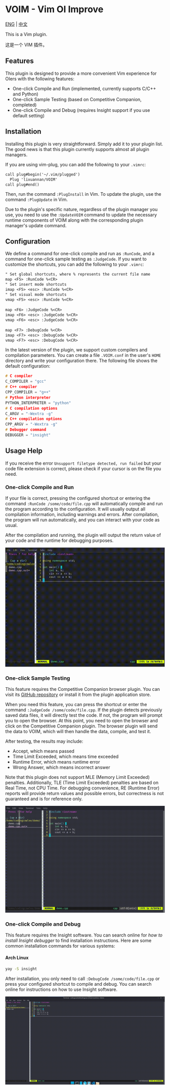 # VOIM - Vim OI Improve

[ENG](./README.md) | [中文](./README_zh.md)

This is a Vim plugin.

这是一个 VIM 插件。

## Features

This plugin is designed to provide a more convenient Vim experience for OIers with the following features:

- One-click Compile and Run (implemented, currently supports C/C++ and Python)
- One-click Sample Testing (based on Competitive Companion, completed)
- One-click Compile and Debug (requires Insight support if you use default setting)

## Installation

Installing this plugin is very straightforward. Simply add it to your plugin list. The good news is that this plugin currently supports almost all plugin managers.

If you are using vim-plug, you can add the following to your `.vimrc`:

```vimrc
call plug#begin('~/.vim/plugged')
  Plug 'lixuannan/VOIM'
call plug#end()
```

Then, run the command `:PlugInstall` in Vim. To update the plugin, use the command `:PlugUpdate` in Vim.

Due to the plugin's specific nature, regardless of the plugin manager you use, you need to use the `:UpdateVOIM` command to update the necessary runtime components of VOIM along with the corresponding plugin manager's update command.

## Configuration

We define a command for one-click compile and run as `:RunCode`, and a command for one-click sample testing as `:JudgeCode`. If you want to customize the shortcuts, you can add the following to your `.vimrc`:

```vimrc
" Set global shortcuts, where % represents the current file name
map <F5> :RunCode %<CR>
" Set insert mode shortcuts
imap <F5> <esc> :RunCode %<CR>
" Set visual mode shortcuts
vmap <F5> <esc> :RunCode %<CR>

map <F6> :JudgeCode %<CR>
imap <F6> <esc> :JudgeCode %<CR>
vmap <F6> <esc> :JudgeCode %<CR>

map <F7> :DebugCode %<CR>
imap <F7> <esc> :DebugCode %<CR>
vmap <F7> <esc> :DebugCode %<CR>
```

In the latest version of the plugin, we support custom compilers and compilation parameters. You can create a file `.VOIM.conf` in the user's `HOME` directory and write your configuration there. The following file shows the default configuration:

```cpp
# C compiler
C_COMPILER = "gcc"
# C++ compiler
CPP_COMPILER = "g++"
# Python interpreter
PYTHON_INTERPRETER = "python"
# C compilation options
C_ARGV = "-Wextra -g"
# C++ compilation options
CPP_ARGV = "-Wextra -g"
# Debugger command
DEBUGGER = "insight"
```

## Usage Help

If you receive the error `Unsupport filetype detected, run failed` but your code file extension is correct, please check if your cursor is on the file you need.

### One-click Compile and Run

If your file is correct, pressing the configured shortcut or entering the command `:RunCode /some/code/file.cpp` will automatically compile and run the program according to the configuration. It will usually output all compilation information, including warnings and errors. After compilation, the program will run automatically, and you can interact with your code as usual.

After the compilation and running, the plugin will output the return value of your code and the runtime for debugging purposes.

![](./demo/demo-run-code.gif)

### One-click Sample Testing

This feature requires the Competitive Companion browser plugin. You can visit its [GitHub repository](https://github.com/jmerle/competitive-companion) or install it from the plugin application store.

When you need this feature, you can press the shortcut or enter the command `:JudgeCode /some/code/file.cpp`. If the plugin detects previously saved data files, it will directly test the code. If not, the program will prompt you to open the browser. At this point, you need to open the browser and click on the Competitive Companion plugin. The browser plugin will send the data to VOIM, which will then handle the data, compile, and test it.

After testing, the results may include:

- Accept, which means passed
- Time Limit Exceeded, which means time exceeded
- Runtime Error, which means runtime error
- Wrong Answer, which means incorrect answer

Note that this plugin does not support MLE (Memory Limit Exceeded) penalties. Additionally, TLE (Time Limit Exceeded) penalties are based on Real Time, not CPU Time. For debugging convenience, RE (Runtime Error) reports will provide return values and possible errors, but correctness is not guaranteed and is for reference only.

![](./demo/demo-judge-code.gif)

### One-click Compile and Debug

This feature requires the Insight software. You can search online for *how to install Insight debugger* to find installation instructions. Here are some common installation commands for various systems:

#### Arch Linux

```bash
yay -S insight
```

After installation, you only need to call `:DebugCode /some/code/file.cpp` or press your configured shortcut to compile and debug. You can search online for instructions on how to use Insight software.

![](./demo/demo-debug-code.gif)
